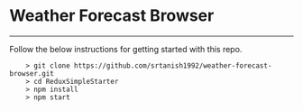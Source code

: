 Weather Forecast  Browser
====

---

Follow the below instructions for getting started with this repo.

```
	> git clone https://github.com/srtanish1992/weather-forecast-browser.git
	> cd ReduxSimpleStarter
	> npm install
	> npm start
```
